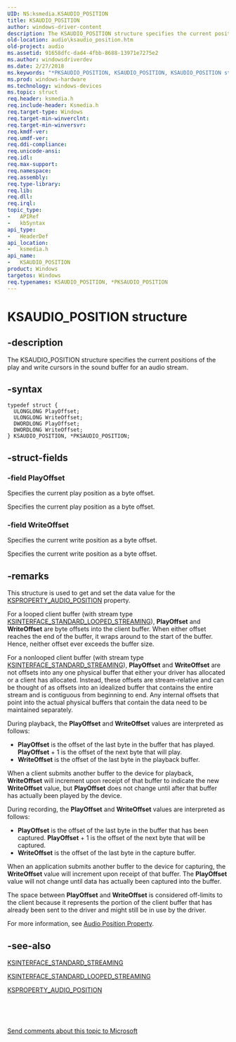 ```yaml
---
UID: NS:ksmedia.KSAUDIO_POSITION
title: KSAUDIO_POSITION
author: windows-driver-content
description: The KSAUDIO_POSITION structure specifies the current positions of the play and write cursors in the sound buffer for an audio stream.
old-location: audio\ksaudio_position.htm
old-project: audio
ms.assetid: 91658dfc-dad4-4fbb-8688-13971e7275e2
ms.author: windowsdriverdev
ms.date: 2/27/2018
ms.keywords: "*PKSAUDIO_POSITION, KSAUDIO_POSITION, KSAUDIO_POSITION structure [Audio Devices], PKSAUDIO_POSITION, PKSAUDIO_POSITION structure pointer [Audio Devices], aud-prop_0518af7c-0c1d-4710-8879-43bb42e1ba2a.xml, audio.ksaudio_position, ksmedia/KSAUDIO_POSITION, ksmedia/PKSAUDIO_POSITION"
ms.prod: windows-hardware
ms.technology: windows-devices
ms.topic: struct
req.header: ksmedia.h
req.include-header: Ksmedia.h
req.target-type: Windows
req.target-min-winverclnt: 
req.target-min-winversvr: 
req.kmdf-ver: 
req.umdf-ver: 
req.ddi-compliance: 
req.unicode-ansi: 
req.idl: 
req.max-support: 
req.namespace: 
req.assembly: 
req.type-library: 
req.lib: 
req.dll: 
req.irql: 
topic_type:
-	APIRef
-	kbSyntax
api_type:
-	HeaderDef
api_location:
-	ksmedia.h
api_name:
-	KSAUDIO_POSITION
product: Windows
targetos: Windows
req.typenames: KSAUDIO_POSITION, *PKSAUDIO_POSITION
---
```


# KSAUDIO_POSITION structure


## -description


The KSAUDIO_POSITION structure specifies the current positions of the play and write cursors in the sound buffer for an audio stream.


## -syntax


````
typedef struct {
  ULONGLONG PlayOffset;
  ULONGLONG WriteOffset;
  DWORDLONG PlayOffset;
  DWORDLONG WriteOffset;
} KSAUDIO_POSITION, *PKSAUDIO_POSITION;
````


## -struct-fields




### -field PlayOffset

Specifies the current play position as a byte offset.

Specifies the current play position as a byte offset.


### -field WriteOffset

Specifies the current write position as a byte offset.

Specifies the current write position as a byte offset.


## -remarks



This structure is used to get and set the data value for the <a href="https://msdn.microsoft.com/library/windows/hardware/ff537297">KSPROPERTY_AUDIO_POSITION</a> property.

For a looped client buffer (with stream type <a href="https://msdn.microsoft.com/library/windows/hardware/ff563381">KSINTERFACE_STANDARD_LOOPED_STREAMING</a>), <b>PlayOffset</b> and <b>WriteOffset</b> are byte offsets into the client buffer. When either offset reaches the end of the buffer, it wraps around to the start of the buffer. Hence, neither offset ever exceeds the buffer size.

For a nonlooped client buffer (with stream type <a href="https://msdn.microsoft.com/library/windows/hardware/ff563384">KSINTERFACE_STANDARD_STREAMING</a>), <b>PlayOffset</b> and <b>WriteOffset</b> are not offsets into any one physical buffer that either your driver has allocated or a client has allocated. Instead, these offsets are stream-relative and can be thought of as offsets into an idealized buffer that contains the entire stream and is contiguous from beginning to end. Any internal offsets that point into the actual physical buffers that contain the data need to be maintained separately.

During playback, the <b>PlayOffset</b> and <b>WriteOffset</b> values are interpreted as follows:

<ul>
<li>
<b>PlayOffset</b> is the offset of the last byte in the buffer that has played. <b>PlayOffset</b> + 1 is the offset of the next byte that will play.

</li>
<li>
<b>WriteOffset</b> is the offset of the last byte in the playback buffer.

</li>
</ul>
When a client submits another buffer to the device for playback, <b>WriteOffset</b> will increment upon receipt of that buffer to indicate the new <b>WriteOffset</b> value, but <b>PlayOffset</b> does not change until after that buffer has actually been played by the device.

During recording, the <b>PlayOffset</b> and <b>WriteOffset</b> values are interpreted as follows:

<ul>
<li>
<b>PlayOffset</b> is the offset of the last byte in the buffer that has been captured. <b>PlayOffset</b> + 1 is the offset of the next byte that will be captured.

</li>
<li>
<b>WriteOffset</b> is the offset of the last byte in the capture buffer.

</li>
</ul>
When an application submits another buffer to the device for capturing, the <b>WriteOffset</b> value will increment upon receipt of that buffer. The <b>PlayOffset</b> value will not change until data has actually been captured into the buffer.

The space between <b>PlayOffset</b> and <b>WriteOffset</b> is considered off-limits to the client because it represents the portion of the client buffer that has already been sent to the driver and might still be in use by the driver.

For more information, see <a href="https://msdn.microsoft.com/893fea84-9136-4107-96d2-8a4e2ab7bd2a">Audio Position Property</a>.




## -see-also

<a href="https://msdn.microsoft.com/library/windows/hardware/ff563384">KSINTERFACE_STANDARD_STREAMING</a>



<a href="https://msdn.microsoft.com/library/windows/hardware/ff563381">KSINTERFACE_STANDARD_LOOPED_STREAMING</a>



<a href="https://msdn.microsoft.com/library/windows/hardware/ff537297">KSPROPERTY_AUDIO_POSITION</a>



 

 

<a href="mailto:wsddocfb@microsoft.com?subject=Documentation%20feedback [audio\audio]:%20KSAUDIO_POSITION structure%20 RELEASE:%20(2/27/2018)&amp;body=%0A%0APRIVACY STATEMENT%0A%0AWe use your feedback to improve the documentation. We don't use your email address for any other purpose, and we'll remove your email address from our system after the issue that you're reporting is fixed. While we're working to fix this issue, we might send you an email message to ask for more info. Later, we might also send you an email message to let you know that we've addressed your feedback.%0A%0AFor more info about Microsoft's privacy policy, see http://privacy.microsoft.com/en-us/default.aspx." title="Send comments about this topic to Microsoft">Send comments about this topic to Microsoft</a>

